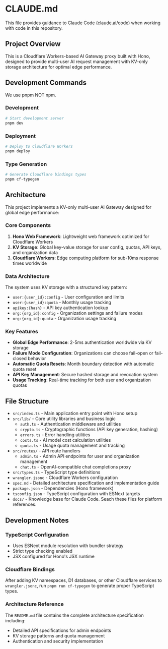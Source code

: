 # CLAUDE.md

This file provides guidance to Claude Code (claude.ai/code) when working with code in this repository.

## Project Overview

This is a Cloudflare Workers-based AI Gateway proxy built with Hono, designed to provide multi-user AI request management with KV-only storage architecture for optimal edge performance.

## Development Commands
We use pnpm NOT npm.

### Development
```bash
# Start development server
pnpm dev
```

### Deployment
```bash
# Deploy to Cloudflare Workers
pnpm deploy
```

### Type Generation
```bash
# Generate Cloudflare bindings types
pnpm cf-typegen
```

## Architecture

This project implements a KV-only multi-user AI Gateway designed for global edge performance:

### Core Components

1. **Hono Web Framework**: Lightweight web framework optimized for Cloudflare Workers
2. **KV Storage**: Global key-value storage for user config, quotas, API keys, and organization data
3. **Cloudflare Workers**: Edge computing platform for sub-10ms response times worldwide

### Data Architecture

The system uses KV storage with a structured key pattern:
- `user:{user_id}:config` - User configuration and limits
- `user:{user_id}:quota` - Monthly usage tracking
- `apikey:{hash}` - API key authentication lookup
- `org:{org_id}:config` - Organization settings and failure modes
- `org:{org_id}:quota` - Organization usage tracking

### Key Features

- **Global Edge Performance**: 2-5ms authentication worldwide via KV storage
- **Failure Mode Configuration**: Organizations can choose fail-open or fail-closed behavior
- **Automatic Quota Resets**: Month boundary detection with automatic quota reset
- **API Key Management**: Secure hashed storage and revocation system
- **Usage Tracking**: Real-time tracking for both user and organization quotas

## File Structure

- `src/index.ts` - Main application entry point with Hono setup
- `src/lib/` - Core utility libraries and business logic
  - `auth.ts` - Authentication middleware and utilities
  - `crypto.ts` - Cryptographic functions (API key generation, hashing)
  - `errors.ts` - Error handling utilities
  - `costs.ts` - AI model cost calculation utilities
  - `quota.ts` - Usage quota management and tracking
- `src/routes/` - API route handlers
  - `admin.ts` - Admin API endpoints for user and organization management
  - `chat.ts` - OpenAI-compatible chat completions proxy
- `src/types.ts` - TypeScript type definitions
- `wrangler.jsonc` - Cloudflare Workers configuration
- `spec.md` - Detailed architecture specification and implementation guide
- `package.json` - Dependencies (Hono framework)
- `tsconfig.json` - TypeScript configuration with ESNext targets
- `docs/` - Knowledge base for Claude Code. Seach these files for platform references.

## Development Notes

### TypeScript Configuration
- Uses ESNext module resolution with bundler strategy
- Strict type checking enabled
- JSX configured for Hono's JSX runtime

### Cloudflare Bindings
After adding KV namespaces, D1 databases, or other Cloudflare services to `wrangler.jsonc`, run `pnpm run cf-typegen` to generate proper TypeScript types.

### Architecture Reference
The `README.md` file contains the complete architecture specification including:
- Detailed API specifications for admin endpoints
- KV storage patterns and quota management
- Authentication and security implementation
